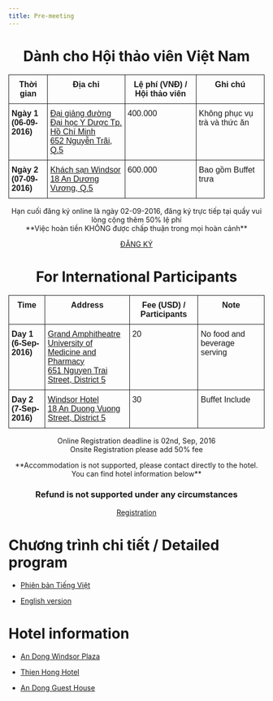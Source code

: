 ```yaml
---
title: Pre-meeting
---
```


# <center> Dành cho Hội thảo viên Việt Nam </center>

<style type="text/css">
.tg  {border-collapse:collapse;border-spacing:0;}
.tg td{font-family:Arial, sans-serif;font-size:1rem;padding:10px 5px;border-style:solid;border-width:1px;overflow:hidden;word-break:normal;}
.tg th{font-family:Arial, sans-serif;font-size:0.6rem;font-weight:normal;padding:10px 5px;border-style:solid;border-width:1px;overflow:hidden;word-break:normal;}
.tg .tg-d55q{font-weight:bold;font-size:1rem;vertical-align:top}
.tg .tg-yw4l{vertical-align:top}
</style>
<center>
  <table class="tg">
    <tr>
      <th class="tg-d55q">Thời gian</th>
      <th class="tg-d55q">Địa chỉ</th>
      <th class="tg-d55q">Lệ phí (VNĐ) / Hội thảo viên</th>
      <th class="tg-d55q">Ghi chú</th>
    </tr>
    <tr>
      <td class="tg-d55q">Ngày 1 <br>(06-09-2016)</td>
      <td class="tg-yw4l">
        <a href="https://www.google.com/maps/place/Nha+Khoa+R%C4%83ng+H%C3%A0m+M%E1%BA%B7t/@10.7550138,106.6608197,17z/data=!4m8!1m2!2m1!1skhoa+rang+ham+mat+dai+hoc+y+duoc!3m4!1s0x0:0x2beefef65ddbbf41!8m2!3d10.7535203!4d106.6636661"
        target="_blank">      
        Đại giảng đường<br>Đại học Y Dược Tp. Hồ Chí Minh<br>652 Nguyễn Trãi, Q.5
        </a>
      </td>
      <td class="tg-yw4l">400.000</td>
      <td class="tg-yw4l">Không phục vụ trà và thức ăn</td>
    </tr>
    <tr>
      <td class="tg-d55q">Ngày 2 <br>(07-09-2016)</td>
      <td class="tg-yw4l">
        <a href="https://www.google.com/maps/place/Windsor+Plaza+Hotel/@10.7578936,106.671219,17z/data=!3m1!4b1!4m5!3m4!1s0x31752efb6764e409:0xcea0e7a23d10598!8m2!3d10.7578883!4d106.6734077"
        target="_blank">  
        Khách sạn Windsor<br>18 An Dương Vương, Q.5
        </a>
      </td>
      <td class="tg-yw4l">600.000</td>
      <td class="tg-yw4l">Bao gồm Buffet trưa</td>
    </tr>
  </table>

</center>

<center>
<p>Hạn cuối đăng ký online là ngày 02-09-2016, đăng ký trực tiếp tại quầy vui lòng cộng thêm 50% lệ phí<br>
**Việc hoàn tiền KHÔNG được chấp thuận trong mọi hoàn cảnh**</p>
</center>

<center>
  <a
    class="btn btn-lg btn-primary"
    href="https://seaade2016.vn/404/"
    target="_blank"
  >
    ĐĂNG KÝ
  </a>
</center>

# <center> For International Participants </center>

<center>
  <table class="tg">
    <tr>
      <th class="tg-d55q">Time</th>
      <th class="tg-d55q">Address</th>
      <th class="tg-d55q">Fee (USD) / Participants</th>
      <th class="tg-d55q">Note</th>
    </tr>
    <tr>
      <td class="tg-d55q">Day 1 <br>(6-Sep-2016)</td>
      <td class="tg-yw4l">
        <a href="https://www.google.com/maps/place/Nha+Khoa+R%C4%83ng+H%C3%A0m+M%E1%BA%B7t/@10.7550138,106.6608197,17z/data=!4m8!1m2!2m1!1skhoa+rang+ham+mat+dai+hoc+y+duoc!3m4!1s0x0:0x2beefef65ddbbf41!8m2!3d10.7535203!4d106.6636661"
        target="_blank">
        Grand Amphitheatre<br>University of Medicine and Pharmacy<br>651 Nguyen Trai Street, District 5
        </a>
      </td>
      <td class="tg-yw4l">20</td>
      <td class="tg-yw4l">No food and beverage serving</td>
    </tr>
    <tr>
      <td class="tg-d55q">Day 2 <br>(7-Sep-2016)</td>
      <td class="tg-yw4l">
        <a href="https://www.google.com/maps/place/Windsor+Plaza+Hotel/@10.7578936,106.671219,17z/data=!3m1!4b1!4m5!3m4!1s0x31752efb6764e409:0xcea0e7a23d10598!8m2!3d10.7578883!4d106.6734077"
        target="_blank">
        Windsor Hotel<br>18 An Duong Vuong Street, District 5
        </a>
      </td>
      <td class="tg-yw4l">30</td>
      <td class="tg-yw4l">Buffet Include</td>
    </tr>
  </table>
</center>
<center>
  <p>Online Registration deadline is 02nd, Sep, 2016<br>
  Onsite Registration please add 50% fee</p>
</center>
<center> **Accommodation is not supported, please contact directly to the hotel.<br> You can find hotel information below** </center>

### <center> Refund is not supported under any circumstances </center>

<center>
  <a
    class="btn btn-lg btn-yellow"
    href="https://seaade2016.vn/404/"
    target="_blank"
  >
    Registration
  </a>
</center>

# Chương trình chi tiết / Detailed program

  - [Phiên bản Tiếng Việt](https://drive.google.com/file/d/0Bzq0LC0pfk_JV0cyYzNIUHNDYjA/view)

  - [English version](https://drive.google.com/file/d/0Bzq0LC0pfk_JV0cyYzNIUHNDYjA/view)

<!---
![](/assets/news/pre-meeting.jpg)
--->
# Hotel information

<div id="hotel">

  - [An Dong Windsor Plaza](http://windsorplazahotel.com/)

  - [Thien Hong Hotel](http://www.thienhonghotel.vn/)

  - [An Dong Guest House](http://andongcenter.com/)

</div>
